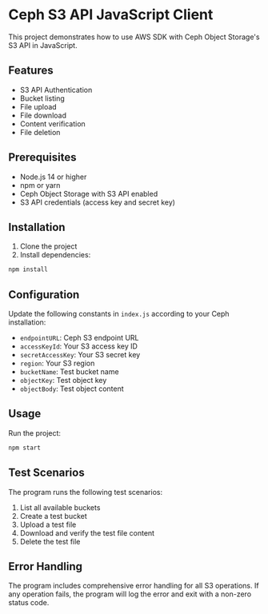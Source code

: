 # Ceph S3 API JavaScript Client

This project demonstrates how to use AWS SDK with Ceph Object Storage's S3 API in JavaScript.

## Features

- S3 API Authentication
- Bucket listing
- File upload
- File download
- Content verification
- File deletion

## Prerequisites

- Node.js 14 or higher
- npm or yarn
- Ceph Object Storage with S3 API enabled
- S3 API credentials (access key and secret key)

## Installation

1. Clone the project
2. Install dependencies:
```bash
npm install
```

## Configuration

Update the following constants in `index.js` according to your Ceph installation:
- `endpointURL`: Ceph S3 endpoint URL
- `accessKeyId`: Your S3 access key ID
- `secretAccessKey`: Your S3 secret key
- `region`: Your S3 region
- `bucketName`: Test bucket name
- `objectKey`: Test object key
- `objectBody`: Test object content

## Usage

Run the project:
```bash
npm start
```

## Test Scenarios

The program runs the following test scenarios:

1. List all available buckets
2. Create a test bucket
3. Upload a test file
4. Download and verify the test file content
5. Delete the test file

## Error Handling

The program includes comprehensive error handling for all S3 operations. If any operation fails, the program will log the error and exit with a non-zero status code. 